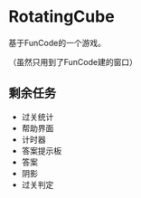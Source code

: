 # RotatingCube
基于FunCode的一个游戏。

（虽然只用到了FunCode建的窗口）

## 剩余任务

* 过关统计
* 帮助界面
* 计时器
* 答案提示板
* 答案
* 阴影
* 过关判定
